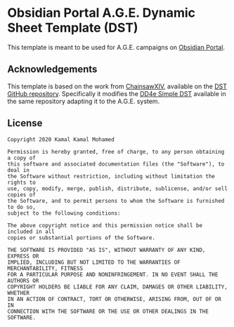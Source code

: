 # Obsidian Portal A.G.E. Dynamic Sheet Template (DST)

This template is meant to be used for A.G.E. campaigns on [Obsidian Portal](https://www.obsidianportal.com/).

## Acknowledgements

This template is based on the work from [ChainsawXIV](https://github.com/ChainsawXIV), available on the [DST GitHub repository](https://github.com/ChainsawXIV/DST). Specifically it modifies the [DD4e Simple DST](https://github.com/ChainsawXIV/DST/tree/master/sheets/chainsawxiv_dd4e_simple) available in the same repository adapting it to the A.G.E. system.

## License

```
Copyright 2020 Kamal Kamal Mohamed

Permission is hereby granted, free of charge, to any person obtaining a copy of
this software and associated documentation files (the "Software"), to deal in
the Software without restriction, including without limitation the rights to
use, copy, modify, merge, publish, distribute, sublicense, and/or sell copies of
the Software, and to permit persons to whom the Software is furnished to do so,
subject to the following conditions:

The above copyright notice and this permission notice shall be included in all
copies or substantial portions of the Software.

THE SOFTWARE IS PROVIDED "AS IS", WITHOUT WARRANTY OF ANY KIND, EXPRESS OR
IMPLIED, INCLUDING BUT NOT LIMITED TO THE WARRANTIES OF MERCHANTABILITY, FITNESS
FOR A PARTICULAR PURPOSE AND NONINFRINGEMENT. IN NO EVENT SHALL THE AUTHORS OR
COPYRIGHT HOLDERS BE LIABLE FOR ANY CLAIM, DAMAGES OR OTHER LIABILITY, WHETHER
IN AN ACTION OF CONTRACT, TORT OR OTHERWISE, ARISING FROM, OUT OF OR IN
CONNECTION WITH THE SOFTWARE OR THE USE OR OTHER DEALINGS IN THE SOFTWARE.
```
